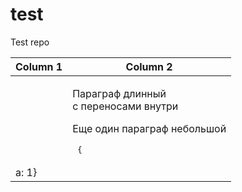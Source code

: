 # test
Test repo

| Column 1 | Column 2 |
|----------|----------|
|          |<p> Параграф длинный <br /> с переносами внутри</p> <p>Еще один параграф небольшой</p><pre> {
a: 1} </pre> |
